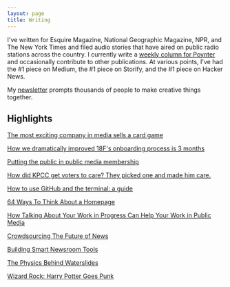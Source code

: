 ```yaml
---
layout: page
title: Writing
---
```


I've written for Esquire Magazine, National Geographic Magazine, NPR, and The New York Times and filed audio stories that have aired on public radio stations across the country. I currently write a [weekly column for Poynter](http://www.poynter.org/author/melody-kramer/) and occasionally contribute to other publications. At various points, I've had the #1 piece on Medium, the #1 piece on Storify, and the #1 piece on Hacker News.

My [newsletter](http://www.tinyletter.com/melodykramer) prompts thousands of people to make creative things together.

## Highlights

[The most exciting company in media sells a card game](http://www.niemanlab.org/2015/12/the-most-exciting-company-in-media-sells-a-card-game/)

[How we dramatically improved 18F's onboarding process is 3 months](https://18f.gsa.gov/2015/12/01/how-we-dramatically-improved-18fs-onboarding-process-in-3-months/)

[Putting the public in public media membership](http://www.niemanlab.org/2015/07/putting-the-public-into-public-media-membership/)

[How did KPCC get voters to care? They picked one and made him care.](http://www.poynter.org/news/media-innovation/324863/how-did-kpcc-get-voters-to-care-they-picked-one-and-made-him-care/)

[How to use GitHub and the terminal: a guide](https://18f.gsa.gov/2015/03/03/how-to-use-github-and-the-terminal-a-guide/)

[64 Ways To Think About a Homepage](https://medium.com/thelist/64-ways-to-think-about-a-news-homepage-223c01952d26)

[How Talking About Your Work in Progress Can Help Your Work in Public Media ](http://airmediaworks.org/blog/sharing-out-loud)

[Crowdsourcing The Future of News](http://www.niemanlab.org/2014/12/crowdsourcing-the-future-of-news/)

[Building Smart Newsroom Tools ](https://source.opennews.org/en-US/learning/building-smart-newsroom-tools/)

[The Physics Behind Waterslides](http://news.nationalgeographic.com/news/2013/07/130704-water-slide-water-park-theme-design-engineering-physics/)

[Wizard Rock: Harry Potter Goes Punk](http://www.npr.org/templates/story/story.php?storyId=11162595)
